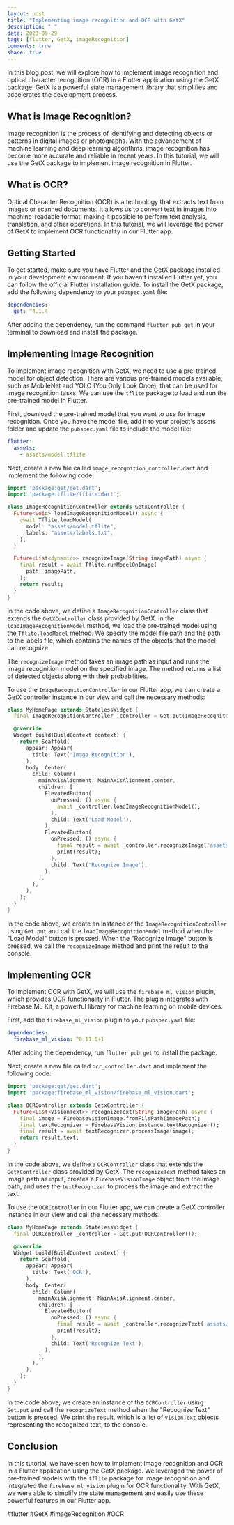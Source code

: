```yaml
---
layout: post
title: "Implementing image recognition and OCR with GetX"
description: " "
date: 2023-09-29
tags: [flutter, GetX, imageRecognition]
comments: true
share: true
---
```


In this blog post, we will explore how to implement image recognition and optical character recognition (OCR) in a Flutter application using the GetX package. GetX is a powerful state management library that simplifies and accelerates the development process.

## What is Image Recognition?

Image recognition is the process of identifying and detecting objects or patterns in digital images or photographs. With the advancement of machine learning and deep learning algorithms, image recognition has become more accurate and reliable in recent years. In this tutorial, we will use the GetX package to implement image recognition in Flutter.

## What is OCR?

Optical Character Recognition (OCR) is a technology that extracts text from images or scanned documents. It allows us to convert text in images into machine-readable format, making it possible to perform text analysis, translation, and other operations. In this tutorial, we will leverage the power of GetX to implement OCR functionality in our Flutter app.

## Getting Started

To get started, make sure you have Flutter and the GetX package installed in your development environment. If you haven't installed Flutter yet, you can follow the official Flutter installation guide. To install the GetX package, add the following dependency to your `pubspec.yaml` file:

```yaml
dependencies:
  get: ^4.1.4
```

After adding the dependency, run the command `flutter pub get` in your terminal to download and install the package.

## Implementing Image Recognition

To implement image recognition with GetX, we need to use a pre-trained model for object detection. There are various pre-trained models available, such as MobileNet and YOLO (You Only Look Once), that can be used for image recognition tasks. We can use the `tflite` package to load and run the pre-trained model in Flutter.

First, download the pre-trained model that you want to use for image recognition. Once you have the model file, add it to your project's assets folder and update the `pubspec.yaml` file to include the model file:

```yaml
flutter:
  assets:
    - assets/model.tflite
```

Next, create a new file called `image_recognition_controller.dart` and implement the following code:

```dart
import 'package:get/get.dart';
import 'package:tflite/tflite.dart';

class ImageRecognitionController extends GetxController {
  Future<void> loadImageRecognitionModel() async {
    await Tflite.loadModel(
      model: "assets/model.tflite",
      labels: "assets/labels.txt",
    );
  }

  Future<List<dynamic>> recognizeImage(String imagePath) async {
    final result = await Tflite.runModelOnImage(
      path: imagePath,
    );
    return result;
  }
}
```

In the code above, we define a `ImageRecognitionController` class that extends the `GetXController` class provided by GetX. In the `loadImageRecognitionModel` method, we load the pre-trained model using the `Tflite.loadModel` method. We specify the model file path and the path to the labels file, which contains the names of the objects that the model can recognize.

The `recognizeImage` method takes an image path as input and runs the image recognition model on the specified image. The method returns a list of detected objects along with their probabilities.

To use the `ImageRecognitionController` in our Flutter app, we can create a GetX controller instance in our view and call the necessary methods:

```dart
class MyHomePage extends StatelessWidget {
  final ImageRecognitionController _controller = Get.put(ImageRecognitionController());

  @override
  Widget build(BuildContext context) {
    return Scaffold(
      appBar: AppBar(
        title: Text('Image Recognition'),
      ),
      body: Center(
        child: Column(
          mainAxisAlignment: MainAxisAlignment.center,
          children: [
            ElevatedButton(
              onPressed: () async {
                await _controller.loadImageRecognitionModel();
              },
              child: Text('Load Model'),
            ),
            ElevatedButton(
              onPressed: () async {
                final result = await _controller.recognizeImage('assets/image.jpg');
                print(result);
              },
              child: Text('Recognize Image'),
            ),
          ],
        ),
      ),
    );
  }
}
```

In the code above, we create an instance of the `ImageRecognitionController` using `Get.put` and call the `loadImageRecognitionModel` method when the "Load Model" button is pressed. When the "Recognize Image" button is pressed, we call the `recognizeImage` method and print the result to the console.

## Implementing OCR

To implement OCR with GetX, we will use the `firebase_ml_vision` plugin, which provides OCR functionality in Flutter. The plugin integrates with Firebase ML Kit, a powerful library for machine learning on mobile devices.

First, add the `firebase_ml_vision` plugin to your `pubspec.yaml` file:

```yaml
dependencies:
  firebase_ml_vision: ^0.11.0+1
```

After adding the dependency, run `flutter pub get` to install the package.

Next, create a new file called `ocr_controller.dart` and implement the following code:

```dart
import 'package:get/get.dart';
import 'package:firebase_ml_vision/firebase_ml_vision.dart';

class OCRController extends GetxController {
  Future<List<VisionText>> recognizeText(String imagePath) async {
    final image = FirebaseVisionImage.fromFilePath(imagePath);
    final textRecognizer = FirebaseVision.instance.textRecognizer();
    final result = await textRecognizer.processImage(image);
    return result.text;
  }
}
```

In the code above, we define a `OCRController` class that extends the `GetXController` class provided by GetX. The `recognizeText` method takes an image path as input, creates a `FirebaseVisionImage` object from the image path, and uses the `textRecognizer` to process the image and extract the text.

To use the `OCRController` in our Flutter app, we can create a GetX controller instance in our view and call the necessary methods:

```dart
class MyHomePage extends StatelessWidget {
  final OCRController _controller = Get.put(OCRController());

  @override
  Widget build(BuildContext context) {
    return Scaffold(
      appBar: AppBar(
        title: Text('OCR'),
      ),
      body: Center(
        child: Column(
          mainAxisAlignment: MainAxisAlignment.center,
          children: [
            ElevatedButton(
              onPressed: () async {
                final result = await _controller.recognizeText('assets/image.jpg');
                print(result);
              },
              child: Text('Recognize Text'),
            ),
          ],
        ),
      ),
    );
  }
}
```

In the code above, we create an instance of the `OCRController` using `Get.put` and call the `recognizeText` method when the "Recognize Text" button is pressed. We print the result, which is a list of `VisionText` objects representing the recognized text, to the console.

## Conclusion

In this tutorial, we have seen how to implement image recognition and OCR in a Flutter application using the GetX package. We leveraged the power of pre-trained models with the `tflite` package for image recognition and integrated the `firebase_ml_vision` plugin for OCR functionality. With GetX, we were able to simplify the state management and easily use these powerful features in our Flutter app.

#flutter #GetX #imageRecognition #OCR